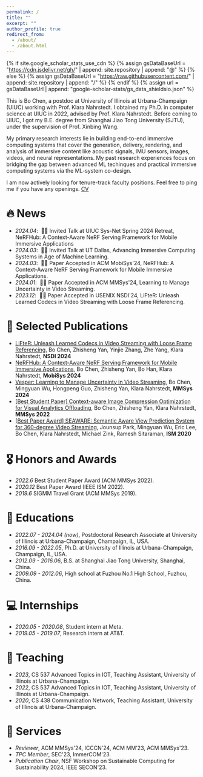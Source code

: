 ```yaml
---
permalink: /
title: ""
excerpt: ""
author_profile: true
redirect_from: 
  - /about/
  - /about.html
---
```


{% if site.google_scholar_stats_use_cdn %}
{% assign gsDataBaseUrl = "https://cdn.jsdelivr.net/gh/" | append: site.repository | append: "@" %}
{% else %}
{% assign gsDataBaseUrl = "https://raw.githubusercontent.com/" | append: site.repository | append: "/" %}
{% endif %}
{% assign url = gsDataBaseUrl | append: "google-scholar-stats/gs_data_shieldsio.json" %}

<span class='anchor' id='about-me'></span>

This is Bo Chen, a postdoc at University of Illinois at Urbana-Champaign (UIUC) working with Prof. Klara Nahrstedt. I obtained my Ph.D. in computer science at UIUC in 2022, advised by Prof. Klara Nahrstedt. Before coming to UIUC, I got my B.E. degree from Shanghai Jiao Tong University (SJTU), under the supervision of Prof. Xinbing Wang.

My primary research interests lie in building end-to-end immersive computing systems that cover the generation, delivery, rendering, and analysis of immersive content like acoustic signals, IMU sensors, images, videos, and neural representations. My past research experiences focus on bridging the gap between advanced ML techinques and practical immersive computing systems via the ML-system co-design.

I am now actively looking for tenure-track faculty positions. Feel free to ping me if you have any openings. [CV](docs/CV.pdf)


# 🔥 News
- *2024.04*: &nbsp;🎉🎉 Invited Talk at UIUC Sys-Net Spring 2024 Retreat, NeRFHub: A Context-Aware NeRF Serving Framework for Mobile Immersive Applications
- *2024.03*: &nbsp;🎉🎉 Invited Talk at UT Dallas, Advancing Immersive Computing Systems in Age of Machine Learning.
- *2024.03*: &nbsp;🎉🎉 Paper Accepted in ACM MobiSys'24, NeRFHub: A Context-Aware NeRF Serving Framework for Mobile Immersive Applications.
- *2024.01*: &nbsp;🎉🎉 Paper Accepted in ACM MMSys'24, Learning to Manage Uncertainty in Video Streaming.
- *2023.12*: &nbsp;🎉🎉 Paper Accepted in USENIX NSDI'24, LiFteR: Unleash Learned Codecs in Video Streaming with Loose Frame Referencing.

# 📝 Selected Publications 

<!-- <div class='paper-box'><div class='paper-box-image'><div><div class="badge">CVPR 2016</div><img src='images/500x300.png' alt="sym" width="100%"></div></div>
<div class='paper-box-text' markdown="1">

[Deep Residual Learning for Image Recognition](https://openaccess.thecvf.com/content_cvpr_2016/papers/He_Deep_Residual_Learning_CVPR_2016_paper.pdf)

**Kaiming He**, Xiangyu Zhang, Shaoqing Ren, Jian Sun

[**Project**](https://scholar.google.com/citations?view_op=view_citation&hl=zh-CN&user=DhtAFkwAAAAJ&citation_for_view=DhtAFkwAAAAJ:ALROH1vI_8AC) <strong><span class='show_paper_citations' data='DhtAFkwAAAAJ:ALROH1vI_8AC'></span></strong>
- Lorem ipsum dolor sit amet, consectetur adipiscing elit. Vivamus ornare aliquet ipsum, ac tempus justo dapibus sit amet. 
</div>
</div> -->

- [LiFteR: Unleash Learned Codecs in Video Streaming with Loose Frame Referencing](https://www.usenix.org/system/files/nsdi24-chen-bo.pdf), Bo Chen, Zhisheng Yan, Yinjie Zhang, Zhe Yang, Klara Nahrstedt, **NSDI 2024**
- [NeRFHub: A Context-Aware NeRF Serving Framework for Mobile Immersive Applications](https://www.sigmobile.org/mobisys/2024/accepted-papers.html), Bo Chen, Zhisheng Yan, Bo Han, Klara Nahrstedt, **MobiSys 2024**
- [Vesper: Learning to Manage Uncertainty in Video Streaming](https://dl.acm.org/doi/10.1145/3625468.3647621), Bo Chen, Mingyuan Wu, Hongpeng Guo, Zhisheng Yan, Klara Nahrstedt, **MMSys 2024**
- [[Best Student Paper] Context-aware Image Compression Optimization for Visual Analytics Offloading](https://dl.acm.org/doi/10.1145/3625468.3647621), Bo Chen, Zhisheng Yan, Klara Nahrstedt, **MMSys 2022**
- [[Best Paper Award] SEAWARE: Semantic Aware View Prediction System for 360-degree Video Streaming](https://dl.acm.org/doi/10.1145/3625468.3647621), Jounsup Park, Mingyuan Wu, Eric Lee, Bo Chen, Klara Nahrstedt, Michael Zink, Ramesh Sitaraman, **ISM 2020**


# 🎖 Honors and Awards
- *2022.6* Best Student Paper Award (ACM MMSys 2022).
- *2020.12* Best Paper Award (IEEE ISM 2022).
- *2019.6* SIGMM Travel Grant (ACM MMSys 2019).
 

# 📖 Educations
- *2022.07 - 2024.04 (now)*, Postdoctoral Research Associate at University of Illinois at Urbana-Champaign, Champaign, IL, USA.
- *2016.09 - 2022.05*, Ph.D. at University of Illinois at Urbana-Champaign, Champaign, IL, USA.
- *2012.09 - 2016.06*, B.S. at Shanghai Jiao Tong University, Shanghai, China.
- *2009.09 - 2012.06*, High school at Fuzhou No.1 High School, Fuzhou, China.


# 💻 Internships
- *2020.05 - 2020.08*, Student intern at Meta.
- *2019.05 - 2019.07*, Research intern at AT&T.


# 📖 Teaching
- *2023*, CS 537 Advanced Topics in IOT, Teaching Assistant, University of Illinois at Urbana-Champaign.
- *2022*, CS 537 Advanced Topics in IOT, Teaching Assistant, University of Illinois at Urbana-Champaign.
- *2020*, CS 438 Communication Network, Teaching Assistant, University of Illinois at Urbana-Champaign.


# 💬 Services
- *Reviewer*, ACM MMSys'24, ICCCN'24, ACM MM'23, ACM MMSys'23. 
- *TPC Member*, SEC'23, ImmerCOM'23.
- *Publication Chair*, NSF Workshop on Sustainable Computing for Sustainability 2024, IEEE SECON'23. 
